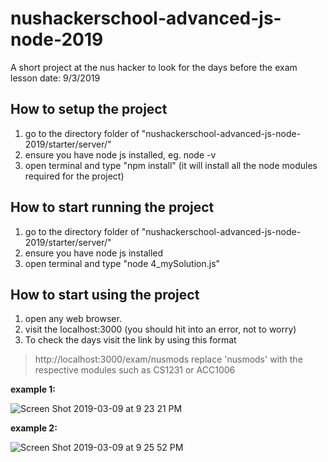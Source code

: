 # nushackerschool-advanced-js-node-2019

A short project at the nus hacker to look for the days before the exam
lesson date: 9/3/2019

## How to setup the project
1. go to the directory folder of "nushackerschool-advanced-js-node-2019/starter/server/"
2. ensure you have node js installed, eg. node -v
3. open terminal and type "npm install" (it will install all the node modules required for the project)

## How to start running the project
1. go to the directory folder of "nushackerschool-advanced-js-node-2019/starter/server/"
2. ensure you have node js installed
3. open terminal and type "node 4_mySolution.js"

## How to start using the project
1. open any web browser.
2. visit the localhost:3000 (you should hit into an error, not to worry)
3. To check the days visit the link by using this format
> http://localhost:3000/exam/nusmods
> replace 'nusmods' with the respective modules such as CS1231 or ACC1006

**example 1:**

![Screen Shot 2019-03-09 at 9 23 21 PM](https://user-images.githubusercontent.com/22993048/54072250-4d999200-42b3-11e9-9ef7-9ebbc24f83cd.png)

**example 2:**

![Screen Shot 2019-03-09 at 9 25 52 PM](https://user-images.githubusercontent.com/22993048/54072251-4d999200-42b3-11e9-87a0-d520d58151a9.png)

